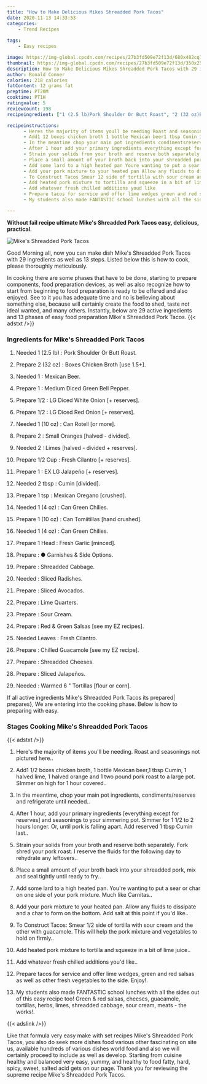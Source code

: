 ```yaml
---
title: "How to Make Delicious Mikes Shreadded Pork Tacos"
date: 2020-11-13 14:33:53
categories:
    - Trend Recipes
    
tags:
    - Easy recipes

image: https://img-global.cpcdn.com/recipes/27b3fd509e72f13d/680x482cq70/mikes-shreadded-pork-tacos-recipe-main-photo.jpg
thumbnail: https://img-global.cpcdn.com/recipes/27b3fd509e72f13d/350x250cq70/mikes-shreadded-pork-tacos-recipe-main-photo.jpg
description: How to Make Delicious Mikes Shreadded Pork Tacos with 29 ingredients and 13 stages of easy cooking.
author: Ronald Conner
calories: 218 calories
fatContent: 12 grams fat
preptime: PT20M
cooktime: PT1H
ratingvalue: 5
reviewcount: 198
recipeingredient: ["1 (2.5 lb)Pork Shoulder Or Butt Roast", "2 (32 oz)Boxes Chicken Broth use 15", "1Mexican Beer", "1Medium Diced Green Bell Pepper", "1/2LG Diced White Onion  reserves", "1/2LG Diced Red Onion  reserves", "1 (10 oz)Can Rotell or more", "2Small Oranges halved  divided", "2Limes halved  divided  reserves", "1/2 CupFresh Cilantro  reserves", "1EX LG Jalapeo  reserves", "2 tbspCumin divided", "1 tspMexican Oregano crushed", "1 (4 oz)Can Green Chilies", "1 (10 oz)Can Tomiitillas hand crushed", "1 (4 oz)Can Green Chilies", "1 HeadFresh Garlic minced", " Garnishes  Side Options", "Shreadded Cabbage", "Sliced Radishes", "Sliced Avocados", "Lime Quarters", "Sour Cream", "Red  Green Salsas see my EZ recipes", "LeavesFresh Cilantro", "Chilled Guacamole see my EZ recipe", "Shreadded Cheeses", "Sliced Jalapeos", "Warmed 6  Tortillas flour or corn"]

recipeinstructions: 
      - Heres the majority of items youll be needing Roast and seasonings not pictured here 
      - Add1 12 boxes chicken broth 1 bottle Mexican beer1 tbsp Cumin 1 halved lime 1 halved orange and 1 two pound pork roast to a large pot SImmer on high for 1 hour covered 
      - In the meantime chop your main pot ingredients condimentsreserves and refrigerate until needed 
      - After 1 hour add your primary ingredients everything except for reserves and seasonings to your simmering pot Simmer for 1 12 to 2 hours longer Or until pork is falling apart Add reserved 1 tbsp Cumin last 
      - Strain your solids from your broth and reserve both separately Fork shred your pork roast I reserve the fluids for the following day to rehydrate any leftovers 
      - Place a small amount of your broth back into your shreadded pork mix and seal tightly until ready to fry 
      - Add some lard to a high heated pan Youre wanting to put a sear or char on one side of your pork mixture Much like Carnitas 
      - Add your pork mixture to your heated pan Allow any fluids to dissipate and a char to form on the bottom Add salt at this point if youd like 
      - To Construct Tacos Smear 12 side of tortilla with sour cream and the other with guacamole This will help the pork mixture and vegetables to hold on firmly 
      - Add heated pork mixture to tortilla and squeeze in a bit of lime juice 
      - Add whatever fresh chilled additions youd like 
      - Prepare tacos for service and offer lime wedges green and red salsas as well as other fresh vegetables to the side Enjoy 
      - My students also made FANTASTIC school lunches with all the sides out of this easy recipe too Green  red salsas cheeses guacamole tortillas herbs limes shreadded cabbage sour cream meats  the works

---
```




**Without fail recipe ultimate Mike&#39;s Shreadded Pork Tacos easy, delicious, practical**. 


![Mike&#39;s Shreadded Pork Tacos](https://img-global.cpcdn.com/recipes/27b3fd509e72f13d/680x482cq70/mikes-shreadded-pork-tacos-recipe-main-photo.jpg "Mike&#39;s Shreadded Pork Tacos")




Good Morning all, now you can make dish Mike&#39;s Shreadded Pork Tacos with 29 ingredients as well as 13 steps. Listed below this is how to cook, please thoroughly meticulously.

In cooking there are some phases that have to be done, starting to prepare components, food preparation devices, as well as also recognize how to start from beginning to food preparation is ready to be offered and also enjoyed. See to it you has adequate time and no is believing about something else, because will certainly create the food to shed, taste not ideal wanted, and many others. Instantly, below are 29 active ingredients and 13 phases of easy food preparation Mike&#39;s Shreadded Pork Tacos.
{{< adstxt />}}

### Ingredients for Mike&#39;s Shreadded Pork Tacos


1. Needed 1 (2.5 lb) : Pork Shoulder Or Butt Roast.

1. Prepare 2 (32 oz) : Boxes Chicken Broth [use 1.5+].

1. Needed 1 : Mexican Beer.

1. Prepare 1 : Medium Diced Green Bell Pepper.

1. Prepare 1/2 : LG Diced White Onion [+ reserves].

1. Prepare 1/2 : LG Diced Red Onion [+ reserves].

1. Needed 1 (10 oz) : Can Rotell [or more].

1. Prepare 2 : Small Oranges [halved - divided].

1. Needed 2 : Limes [halved - divided + reserves].

1. Prepare 1/2 Cup : Fresh Cilantro [+ reserves].

1. Prepare 1 : EX LG Jalapeño [+ reserves].

1. Needed 2 tbsp : Cumin [divided].

1. Prepare 1 tsp : Mexican Oregano [crushed].

1. Needed 1 (4 oz) : Can Green Chilies.

1. Prepare 1 (10 oz) : Can Tomiitillas [hand crushed].

1. Needed 1 (4 oz) : Can Green Chilies.

1. Prepare 1 Head : Fresh Garlic [minced].

1. Prepare  : ● Garnishes &amp; Side Options.

1. Prepare  : Shreadded Cabbage.

1. Needed  : Sliced Radishes.

1. Prepare  : Sliced Avocados.

1. Prepare  : Lime Quarters.

1. Prepare  : Sour Cream.

1. Prepare  : Red &amp; Green Salsas [see my EZ recipes].

1. Needed Leaves : Fresh Cilantro.

1. Prepare  : Chilled Guacamole [see my EZ recipe].

1. Prepare  : Shreadded Cheeses.

1. Prepare  : Sliced Jalapeños.

1. Needed  : Warmed 6 &#34; Tortillas [flour or corn].



If all active ingredients Mike&#39;s Shreadded Pork Tacos its prepared| prepares}, We are entering into the cooking phase. Below is how to preparing with easy.

### Stages Cooking Mike&#39;s Shreadded Pork Tacos

{{< adstxt />}}


1. Here&#39;s the majority of items you&#39;ll be needing. Roast and seasonings not pictured here..



1. Add1 1/2 boxes chicken broth, 1 bottle Mexican beer,1 tbsp Cumin, 1 halved lime, 1 halved orange and 1 two pound pork roast to a large pot. SImmer on high for 1 hour covered..



1. In the meantime, chop your main pot ingredients, condiments/reserves and refrigerate until needed..



1. After 1 hour, add your primary ingredients [everything except for reserves] and seasonings to your simmering pot. Simmer for 1 1/2 to 2 hours longer. Or, until pork is falling apart. Add reserved 1 tbsp Cumin last..



1. Strain your solids from your broth and reserve both separately. Fork shred your pork roast. I reserve the fluids for the following day to rehydrate any leftovers..



1. Place a small amount of your broth back into your shreadded pork, mix and seal tightly until ready to fry..



1. Add some lard to a high heated pan. You&#39;re wanting to put a sear or char on one side of your pork mixture. Much like Carnitas..



1. Add your pork mixture to your heated pan. Allow any fluids to dissipate and a char to form on the bottom. Add salt at this point if you&#39;d like..



1. To Construct Tacos: Smear 1/2 side of tortilla with sour cream and the other with guacamole. This will help the pork mixture and vegetables to hold on firmly..



1. Add heated pork mixture to tortilla and squeeze in a bit of lime juice..



1. Add whatever fresh chilled additions you&#39;d like..



1. Prepare tacos for service and offer lime wedges, green and red salsas as well as other fresh vegetables to the side. Enjoy!.



1. My students also made FANTASTIC school lunches with all the sides out of this easy recipe too! Green &amp; red salsas, cheeses, guacamole, tortillas, herbs, limes, shreadded cabbage, sour cream, meats - the works!.





{{< adslink />}}

Like that formula very easy make with set recipes Mike&#39;s Shreadded Pork Tacos, you also do seek more dishes food various other fascinating on site us, available hundreds of various dishes world food and also we will certainly proceed to include as well as develop. Starting from cuisine healthy and balanced very easy, yummy, and healthy to food fatty, hard, spicy, sweet, salted acid gets on our page. Thank you for reviewing the supreme recipe Mike&#39;s Shreadded Pork Tacos.

